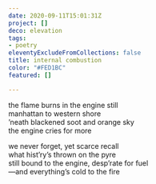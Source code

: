 ```yaml
---
date: 2020-09-11T15:01:31Z
project: []
deco: elevation
tags:
- poetry
eleventyExcludeFromCollections: false
title: internal combustion
color: "#FED1BC"
featured: []

---
```

the flame burns in the engine still  
manhattan to western shore  
’neath blackened soot and orange sky  
the engine cries for more

we never forget, yet scarce recall  
what hist’ry’s thrown on the pyre  
still bound to the engine, desp’rate for fuel  
—and everything’s cold to the fire